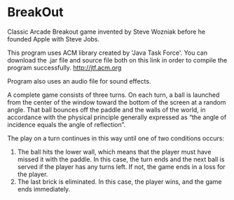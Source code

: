 # BreakOut
Classic Arcade Breakout game invented by Steve Wozniak before he founded Apple with Steve Jobs.

This program uses ACM library created by 'Java Task Force'. You can download the .jar file and source file
both on this link in order to compile the program successfully. http://jtf.acm.org

Program also uses an audio file for sound effects.

A complete game consists of three turns. On each turn, a ball is launched from the center of the window toward the bottom of the screen at a random angle. That ball bounces off the paddle and the walls of the world, in accordance with the physical principle generally expressed as “the angle of incidence equals the angle of reflection”.

The play on a turn continues in this way until one of two conditions occurs:
1. The ball hits the lower wall, which means that the player must have missed it with the paddle. In this case, the turn ends and the next ball is served if the player has any turns left. If not, the game ends in a loss for the player.
2. The last brick is eliminated. In this case, the player wins, and the game ends immediately.
